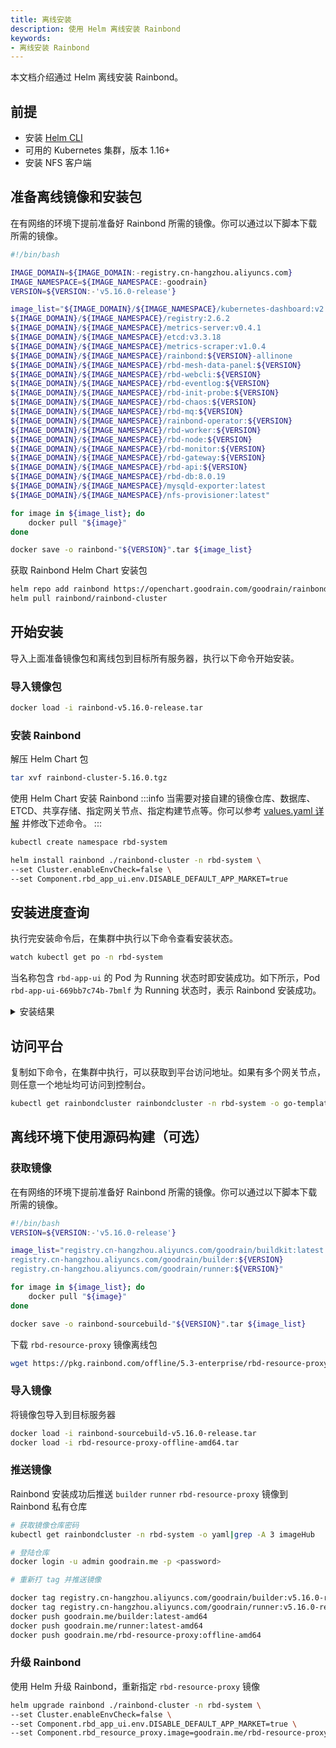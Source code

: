 ```yaml
---
title: 离线安装
description: 使用 Helm 离线安装 Rainbond
keywords: 
- 离线安装 Rainbond
---
```


本文档介绍通过 Helm 离线安装 Rainbond。

## 前提

- 安装 [Helm CLI](/docs/ops-guide/tools/#helm-cli)
- 可用的 Kubernetes 集群，版本 1.16+
- 安装 NFS 客户端


## 准备离线镜像和安装包

在有网络的环境下提前准备好 Rainbond 所需的镜像。你可以通过以下脚本下载所需的镜像。

```bash title="vim download_rbd_images.sh"
#!/bin/bash

IMAGE_DOMAIN=${IMAGE_DOMAIN:-registry.cn-hangzhou.aliyuncs.com}
IMAGE_NAMESPACE=${IMAGE_NAMESPACE:-goodrain}
VERSION=${VERSION:-'v5.16.0-release'}

image_list="${IMAGE_DOMAIN}/${IMAGE_NAMESPACE}/kubernetes-dashboard:v2.6.1
${IMAGE_DOMAIN}/${IMAGE_NAMESPACE}/registry:2.6.2
${IMAGE_DOMAIN}/${IMAGE_NAMESPACE}/metrics-server:v0.4.1
${IMAGE_DOMAIN}/${IMAGE_NAMESPACE}/etcd:v3.3.18
${IMAGE_DOMAIN}/${IMAGE_NAMESPACE}/metrics-scraper:v1.0.4
${IMAGE_DOMAIN}/${IMAGE_NAMESPACE}/rainbond:${VERSION}-allinone
${IMAGE_DOMAIN}/${IMAGE_NAMESPACE}/rbd-mesh-data-panel:${VERSION}
${IMAGE_DOMAIN}/${IMAGE_NAMESPACE}/rbd-webcli:${VERSION}
${IMAGE_DOMAIN}/${IMAGE_NAMESPACE}/rbd-eventlog:${VERSION}
${IMAGE_DOMAIN}/${IMAGE_NAMESPACE}/rbd-init-probe:${VERSION}
${IMAGE_DOMAIN}/${IMAGE_NAMESPACE}/rbd-chaos:${VERSION}
${IMAGE_DOMAIN}/${IMAGE_NAMESPACE}/rbd-mq:${VERSION}
${IMAGE_DOMAIN}/${IMAGE_NAMESPACE}/rainbond-operator:${VERSION}
${IMAGE_DOMAIN}/${IMAGE_NAMESPACE}/rbd-worker:${VERSION}
${IMAGE_DOMAIN}/${IMAGE_NAMESPACE}/rbd-node:${VERSION}
${IMAGE_DOMAIN}/${IMAGE_NAMESPACE}/rbd-monitor:${VERSION}
${IMAGE_DOMAIN}/${IMAGE_NAMESPACE}/rbd-gateway:${VERSION}
${IMAGE_DOMAIN}/${IMAGE_NAMESPACE}/rbd-api:${VERSION}
${IMAGE_DOMAIN}/${IMAGE_NAMESPACE}/rbd-db:8.0.19
${IMAGE_DOMAIN}/${IMAGE_NAMESPACE}/mysqld-exporter:latest
${IMAGE_DOMAIN}/${IMAGE_NAMESPACE}/nfs-provisioner:latest"

for image in ${image_list}; do
    docker pull "${image}"
done

docker save -o rainbond-"${VERSION}".tar ${image_list}
```

获取 Rainbond Helm Chart 安装包
```bash
helm repo add rainbond https://openchart.goodrain.com/goodrain/rainbond
helm pull rainbond/rainbond-cluster
```

## 开始安装

导入上面准备镜像包和离线包到目标所有服务器，执行以下命令开始安装。

### 导入镜像包
```bash
docker load -i rainbond-v5.16.0-release.tar
```

### 安装 Rainbond

解压 Helm Chart 包

```bash
tar xvf rainbond-cluster-5.16.0.tgz
```

使用 Helm Chart 安装 Rainbond
:::info
当需要对接自建的镜像仓库、数据库、ETCD、共享存储、指定网关节点、指定构建节点等。你可以参考 [values.yaml 详解](/docs/installation/install-with-helm/vaules-config) 并修改下述命令。
:::

```bash
kubectl create namespace rbd-system

helm install rainbond ./rainbond-cluster -n rbd-system \
--set Cluster.enableEnvCheck=false \
--set Component.rbd_app_ui.env.DISABLE_DEFAULT_APP_MARKET=true
```

## 安装进度查询

执行完安装命令后，在集群中执行以下命令查看安装状态。

```bash
watch kubectl get po -n rbd-system
```

当名称包含 `rbd-app-ui` 的 Pod 为 Running 状态时即安装成功。如下所示，Pod `rbd-app-ui-669bb7c74b-7bmlf` 为 Running 状态时，表示 Rainbond 安装成功。

<details>
<summary>安装结果</summary>

```bash
NAME                                         READY   STATUS      RESTARTS   AGE
nfs-provisioner-0                            1/1     Running     0          14d
rbd-etcd-0                                   1/1     Running     0          14d
rbd-hub-64777d89d8-l56d8                     1/1     Running     0          14d
rbd-gateway-76djb                            1/1     Running     0          14d
dashboard-metrics-scraper-7db45b8bb4-tcgxd   1/1     Running     0          14d
rbd-mq-6b847d874b-j5jg2                      1/1     Running     0          14d
rbd-webcli-76b54fd7f6-jrcdj                  1/1     Running     0          14d
kubernetes-dashboard-fbd4fb949-2qsn9         1/1     Running     0          14d
rbd-resource-proxy-547874f4d7-dh8bv          1/1     Running     0          14d
rbd-monitor-0                                1/1     Running     0          14d
rbd-db-0                                     2/2     Running     0          14d
rbd-eventlog-0                               1/1     Running     0          14d
rbd-app-ui-669bb7c74b-7bmlf                  1/1     Running     0          7d12h
rbd-app-ui-migrations--1-hp2qg               0/1     Completed   0          14d
rbd-worker-679fd44bc7-n6lvg                  1/1     Running     0          9d
rbd-node-jhfzc                               1/1     Running     0          9d
rainbond-operator-7978d4d695-ws8bz           1/1     Running     0          9d
rbd-chaos-nkxw7                              1/1     Running     0          8d
rbd-api-5d8bb8d57d-djx2s                     1/1     Running     0          47h
```

</details>

## 访问平台

复制如下命令，在集群中执行，可以获取到平台访问地址。如果有多个网关节点，则任意一个地址均可访问到控制台。

```bash
kubectl get rainbondcluster rainbondcluster -n rbd-system -o go-template --template='{{range.spec.gatewayIngressIPs}}{{.}}:7070{{printf "\n"}}{{end}}'
```

## 离线环境下使用源码构建（可选）

### 获取镜像

在有网络的环境下提前准备好 Rainbond 所需的镜像。你可以通过以下脚本下载所需的镜像。

```bash title="vim download_rbd_images_sourcebuild.sh"
#!/bin/bash
VERSION=${VERSION:-'v5.16.0-release'}

image_list="registry.cn-hangzhou.aliyuncs.com/goodrain/buildkit:latest
registry.cn-hangzhou.aliyuncs.com/goodrain/builder:${VERSION}
registry.cn-hangzhou.aliyuncs.com/goodrain/runner:${VERSION}"

for image in ${image_list}; do
    docker pull "${image}"
done

docker save -o rainbond-sourcebuild-"${VERSION}".tar ${image_list}
```

下载 `rbd-resource-proxy` 镜像离线包

```bash
wget https://pkg.rainbond.com/offline/5.3-enterprise/rbd-resource-proxy-offline-amd64.tar
```

### 导入镜像

将镜像包导入到目标服务器

```bash
docker load -i rainbond-sourcebuild-v5.16.0-release.tar
docker load -i rbd-resource-proxy-offline-amd64.tar
```

### 推送镜像

Rainbond 安装成功后推送 `builder` `runner` `rbd-resource-proxy` 镜像到 Rainbond 私有仓库

```bash
# 获取镜像仓库密码
kubectl get rainbondcluster -n rbd-system -o yaml|grep -A 3 imageHub

# 登陆仓库
docker login -u admin goodrain.me -p <password>

# 重新打 tag 并推送镜像

docker tag registry.cn-hangzhou.aliyuncs.com/goodrain/builder:v5.16.0-release goodrain.me/builder:latest-amd64
docker tag registry.cn-hangzhou.aliyuncs.com/goodrain/runner:v5.16.0-release goodrain.me/runner:latest-amd64
docker push goodrain.me/builder:latest-amd64
docker push goodrain.me/runner:latest-amd64
docker push goodrain.me/rbd-resource-proxy:offline-amd64
```

### 升级 Rainbond

使用 Helm 升级 Rainbond，重新指定 `rbd-resource-proxy` 镜像

```bash
helm upgrade rainbond ./rainbond-cluster -n rbd-system \
--set Cluster.enableEnvCheck=false \
--set Component.rbd_app_ui.env.DISABLE_DEFAULT_APP_MARKET=true \
--set Component.rbd_resource_proxy.image=goodrain.me/rbd-resource-proxy:offline-amd64
```

